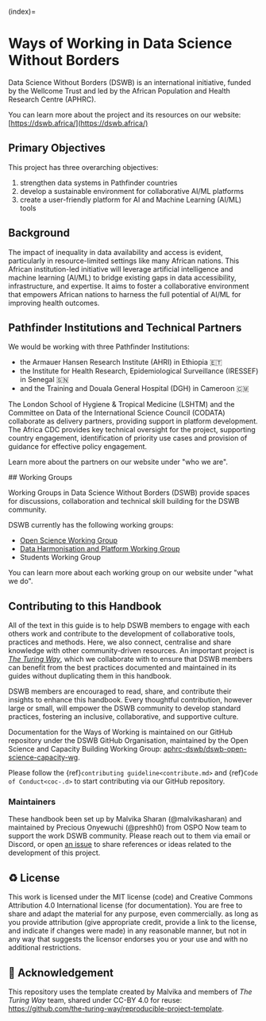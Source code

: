 (index)=
# Ways of Working in Data Science Without Borders

Data Science Without Borders (DSWB) is an international initiative, funded by the Wellcome Trust and led by the African Population and Health Research Centre (APHRC).

You can learn more about the project and its resources on our website: [https://dswb.africa/](https://dswb.africa/)

## Primary Objectives

This project has three overarching objectives: 
1. strengthen data systems in Pathfinder countries
2. develop a sustainable environment for collaborative AI/ML platforms
3. create a user-friendly platform for AI and Machine Learning (AI/ML) tools

## Background

The impact of inequality in data availability and access is evident, particularly in resource-limited settings like many African nations. This African institution-led initiative will leverage artificial intelligence and machine learning (AI/ML) to bridge existing gaps in data accessibility, infrastructure, and expertise. It aims to foster a collaborative environment that empowers African nations to harness the full potential of AI/ML for improving health outcomes.

## Pathfinder Institutions and Technical Partners

We would be working with three Pathfinder Institutions:

 - the Armauer Hansen Research Institute (AHRI) in Ethiopia 🇪🇹
 - the Institute for Health Research, Epidemiological Surveillance (IRESSEF) in Senegal 🇸🇳
 - and the Training and Douala General Hospital (DGH) in Cameroon 🇨🇲

The London School of Hygiene & Tropical Medicine (LSHTM) and the Committee on Data of the International Science Council (CODATA) collaborate as delivery partners, providing support in platform development. The Africa CDC provides key technical oversight for the project, supporting country engagement, identification of priority use cases and provision of guidance for effective policy engagement.

Learn more about the partners on our website under "who we are".

## Working Groups

Working Groups in Data Science Without Borders (DSWB) provide spaces for discussions, collaboration and technical skill building for the DSWB community.

DSWB currently has the following working groups:
- [Open Science Working Group](https://dswb.africa/open-science/)
- [Data Harmonisation and Platform Working Group](https://dswb.africa/platform-development-and-data-harmonization/)
- Students Working Group

You can learn more about each working group on our website under "what we do".

## Contributing to this Handbook

All of the text in this guide is to help DSWB members to engage with each others work and contribute to the development of collaborative tools, practices and methods.
Here, we also connect, centralise and share knowledge with other community-driven resources. An important project is [*The Turing Way*](https://book.the-turing-way.org/), which we collaborate with to ensure that DSWB members can benefit from the best practices documented and maintained in its guides without duplicating them in this handbook.

DSWB members are encouraged to read, share, and contribute their insights to enhance this handbook. Every thoughtful contribution, however large or small, will empower the DSWB community to develop standard practices, fostering an inclusive, collaborative, and supportive culture.

Documentation for the Ways of Working is maintained on our GitHub repository under the DSWB GitHub Organisation, maintained by the Open Science and Capacity Building Working Group: [aphrc-dswb/dswb-open-science-capacity-wg](https://github.com/aphrc-dswb/dswb-open-science-capacity-wg).

Please follow the {ref}`contributing guideline<contribute.md>` and {ref}`Code of Conduct<coc-.d>` to start contributing via our GitHub repository.

### Maintainers

These handbook been set up by Malvika Sharan (@malvikasharan) and maintained by Precious Onyewuchi (@preshh0) from OSPO Now team to support the work DSWB community.
Please reach out to them via email or Discord, or open [an issue](../../issues) to share references or ideas related to the development of this project.

♻️ License
---

This work is licensed under the MIT license (code) and Creative Commons Attribution 4.0 International license (for documentation).
You are free to share and adapt the material for any purpose, even commercially.
as long as you provide attribution (give appropriate credit, provide a link to the license,
and indicate if changes were made) in any reasonable manner, but not in any way that suggests the
licensor endorses you or your use and with no additional restrictions.

🤝 Acknowledgement
---

This repository uses the template created by Malvika and members of *The Turing Way* team, shared under CC-BY 4.0 for reuse: https://github.com/the-turing-way/reproducible-project-template.
